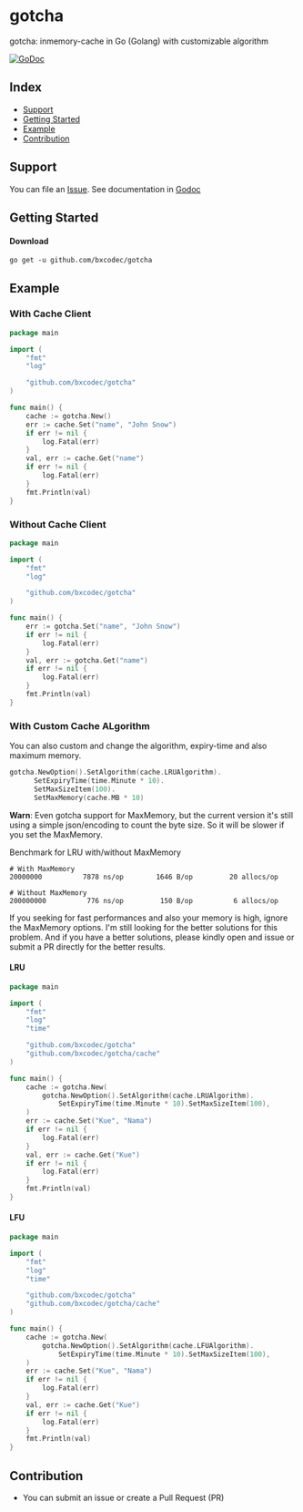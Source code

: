 # gotcha

gotcha: inmemory-cache in Go (Golang) with customizable algorithm

[![GoDoc](https://godoc.org/github.com/bxcodec/gotcha?status.svg)](https://godoc.org/github.com/bxcodec/gotcha)

## Index

* [Support](#support)
* [Getting Started](#getting-started)
* [Example](#example)
* [Contribution](#contribution)


## Support

You can file an [Issue](https://github.com/bxcodec/gotcha/issues/new).
See documentation in [Godoc](https://godoc.org/github.com/bxcodec/gotcha)


## Getting Started

#### Download

```shell
go get -u github.com/bxcodec/gotcha
```
## Example


### With Cache Client
```go
package main

import (
	"fmt"
	"log"

	"github.com/bxcodec/gotcha"
)

func main() {
	cache := gotcha.New()
	err := cache.Set("name", "John Snow")
	if err != nil {
		log.Fatal(err)
	}
	val, err := cache.Get("name")
	if err != nil {
		log.Fatal(err)
	}
	fmt.Println(val)
}
```

### Without Cache Client
```go
package main

import (
	"fmt"
	"log"

	"github.com/bxcodec/gotcha"
)

func main() {
	err := gotcha.Set("name", "John Snow")
	if err != nil {
		log.Fatal(err)
	}
	val, err := gotcha.Get("name")
	if err != nil {
		log.Fatal(err)
	}
	fmt.Println(val)
}
```

### With Custom Cache ALgorithm

You can also custom and change the algorithm, expiry-time and also maximum memory.

```go
gotcha.NewOption().SetAlgorithm(cache.LRUAlgorithm).
	  SetExpiryTime(time.Minute * 10).
	  SetMaxSizeItem(100).
	  SetMaxMemory(cache.MB * 10)
```

**Warn**: Even gotcha support for MaxMemory, but the current version it's still using a simple json/encoding to count the byte size. So it will be slower if you set the MaxMemory.

Benchmark for LRU with/without MaxMemory

```
# With MaxMemory
20000000	      7878 ns/op	    1646 B/op	      20 allocs/op

# Without MaxMemory
200000000	       776 ns/op	     150 B/op	       6 allocs/op
```
If you seeking for fast performances and also your memory is high, ignore the MaxMemory options. I'm still looking for the better solutions for this problem. And if you have a better solutions, please kindly open and issue or submit a PR directly for the better results. 

#### LRU
```go
package main

import (
	"fmt"
	"log"
	"time"

	"github.com/bxcodec/gotcha"
	"github.com/bxcodec/gotcha/cache"
)

func main() {
	cache := gotcha.New(
		gotcha.NewOption().SetAlgorithm(cache.LRUAlgorithm).
			SetExpiryTime(time.Minute * 10).SetMaxSizeItem(100),
	)
	err := cache.Set("Kue", "Nama")
	if err != nil {
		log.Fatal(err)
	}
	val, err := cache.Get("Kue")
	if err != nil {
		log.Fatal(err)
	}
	fmt.Println(val)
}
```

#### LFU
```go
package main

import (
	"fmt"
	"log"
	"time"

	"github.com/bxcodec/gotcha"
	"github.com/bxcodec/gotcha/cache"
)

func main() {
	cache := gotcha.New(
		gotcha.NewOption().SetAlgorithm(cache.LFUAlgorithm).
			SetExpiryTime(time.Minute * 10).SetMaxSizeItem(100),
	)
	err := cache.Set("Kue", "Nama")
	if err != nil {
		log.Fatal(err)
	}
	val, err := cache.Get("Kue")
	if err != nil {
		log.Fatal(err)
	}
	fmt.Println(val)
}
```



## Contribution
- You can submit an issue or create a Pull Request (PR)
